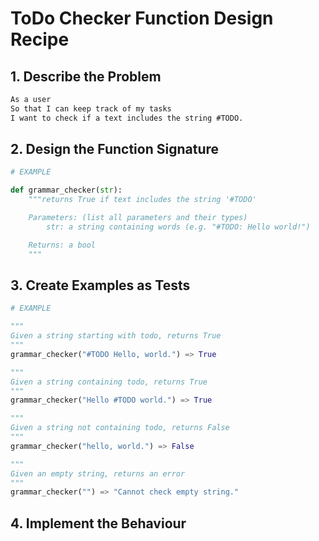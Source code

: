 # ToDo Checker Function Design Recipe

## 1. Describe the Problem

```html
As a user
So that I can keep track of my tasks
I want to check if a text includes the string #TODO.
```

## 2. Design the Function Signature

```python
# EXAMPLE

def grammar_checker(str):
    """returns True if text includes the string '#TODO'

    Parameters: (list all parameters and their types)
        str: a string containing words (e.g. "#TODO: Hello world!")

    Returns: a bool
    """
```

## 3. Create Examples as Tests

```python
# EXAMPLE

"""
Given a string starting with todo, returns True
"""
grammar_checker("#TODO Hello, world.") => True

"""
Given a string containing todo, returns True
"""
grammar_checker("Hello #TODO world.") => True

"""
Given a string not containing todo, returns False
"""
grammar_checker("hello, world.") => False

"""
Given an empty string, returns an error
"""
grammar_checker("") => "Cannot check empty string."
```

## 4. Implement the Behaviour